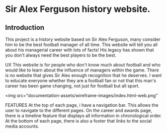 # Sir Alex Ferguson history website.

## Introduction
This project is a history website based on Sir Alex Ferguson, many consider him to be the best football manager of all time.
This website will tell you all about his managerial career with lots of facts! His legacy has shown that you don't always need the best players to be the best.

UX
This website is for people who don't know much about football and who would like to learn about the influence of managers within the game.
There is no website that gives Sir Alex enough recognition that he deserves. I want to educate everyone  whether they are a football fan or not that this man's career has been game changing, not just for football but all sport.

<img src="documentation-assets/wireframe-images/index.html-web.png"

FEATURES
At the top of each page, i have a navigation bar. This allows the user to navigate to the different pages.
On the career and awards page, there is a timeline feature that displays all information in chronological order.
At the bottom of each page, there is also a footer that links to the social media accounts.
